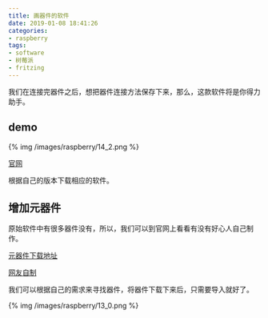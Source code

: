 ```yaml
---
title: 画器件的软件
date: 2019-01-08 18:41:26
categories:
- raspberry
tags:
- software
- 树莓派
- fritzing
---
```

我们在连接完器件之后，想把器件连接方法保存下来，那么，这款软件将是你得力助手。

<!--more-->

## demo

{% img /images/raspberry/14_2.png %}

[官网](http://fritzing.org/home/)

根据自己的版本下载相应的软件。

## 增加元器件

原始软件中有很多器件没有，所以，我们可以到官网上看看有没有好心人自己制作。

[元器件下载地址](http://fritzing.org/parts/)

[网友自制](http://forum.fritzing.org/c/parts-submit)

我们可以根据自己的需求来寻找器件，将器件下载下来后，只需要导入就好了。

{% img /images/raspberry/13_0.png %}